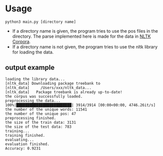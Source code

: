 # Usage

```shell
python3 main.py [directory name]
```

- If a directory name is given, the program tries to use the pos files in the directory. The parse implemented here is made for the data in [NLTK Corpora](https://www.nltk.org/nltk_data/).
- If a directory name is not given, the program tries to use the nltk library for loading the data.

## output example

```
loading the library data...
[nltk_data] Downloading package treebank to
[nltk_data]     /Users/xxx/nltk_data...
[nltk_data]   Package treebank is already up-to-date!
the corpus was successfully loaded.
preprocessing the data...
100%|█████████████████████████| 3914/3914 [00:00<00:00, 4746.26it/s]
the number of the unique words: 11541
the number of the unique pos: 47
preprocessing finished.
the size of the train data: 3131
the size of the test data: 783
training...
training finished.
evaluating...
evaluation finished.
Accuracy: 0.9231
```